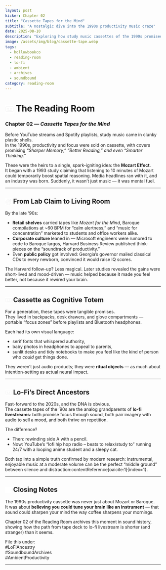 ```yaml
---
layout: post
kicker: Chapter 02
title: "Cassette Tapes for the Mind"
subtitle: "A nostalgic dive into the 1990s productivity music craze"
date: 2025-08-10
description: "Exploring how study music cassettes of the 1990s promised better focus, memory, and productivity — the ancestors of today’s lo-fi culture."
image: /assets/img/blog/cassette-tape.webp
tags:
  - hollowbookco
  - reading-room
  - lo-fi
  - ambient
  - archives
  - soundbound
category: reading-room
---
```


# <img src="/assets/ui/tape-cassette.svg" alt="Cassette icon" style="width: 1em; vertical-align: middle;" /> The Reading Room

### Chapter 02 — _Cassette Tapes for the Mind_

Before YouTube streams and Spotify playlists, study music came in clunky plastic shells.  
In the 1990s, productivity and focus were sold on cassette, with covers promising _“Sharper Memory,” “Better Reading,” and even “Smarter Thinking.”_

These were the heirs to a single, spark-igniting idea: the **Mozart Effect**.  
It began with a 1993 study claiming that listening to 10 minutes of Mozart could temporarily boost spatial reasoning. Media headlines ran with it, and an industry was born. Suddenly, it wasn’t just music — it was mental fuel.

---

## <img src="/assets/ui/bullseye.svg" alt="Bullseye icon" style="width: 1em; vertical-align: middle;" /> From Lab Claim to Living Room

By the late ’90s:

- **Retail shelves** carried tapes like _Mozart for the Mind_, Baroque compilations at ~60 BPM for “calm alertness,” and “music for concentration” marketed to students and office workers alike.
- **Corporate culture** leaned in — Microsoft engineers were rumored to code to Baroque largos, Harvard Business Review published think-pieces on the “soundtrack of productivity.”
- Even **public policy** got involved: Georgia’s governor mailed classical CDs to every newborn, convinced it would raise IQ scores.

The Harvard follow-up? Less magical. Later studies revealed the gains were short-lived and mood-driven — music helped because it made you feel better, not because it rewired your brain.

---

## <img src="/assets/ui/tape-cassette.svg" alt="Cassette icon" style="width: 1em; vertical-align: middle;" /> Cassette as Cognitive Totem

For a generation, these tapes were tangible promises.  
They lived in backpacks, desk drawers, and glove compartments — portable “focus zones” before playlists and Bluetooth headphones.

Each had its own visual language:

- serif fonts that whispered authority,
- baby photos in headphones to appeal to parents,
- sunlit desks and tidy notebooks to make you feel like the kind of person who _could_ get things done.

They weren’t just audio products; they were **ritual objects** — as much about intention-setting as actual neural impact.

---

## <img src="/assets/ui/tape-cassette.svg" alt="Tape Loop icon" style="width: 1em; vertical-align: middle;" /> Lo-Fi’s Direct Ancestors

Fast-forward to the 2020s, and the DNA is obvious.  
The cassette tapes of the ’90s are the analog grandparents of **lo-fi livestreams**: both promise focus through sound, both pair imagery with audio to sell a mood, and both thrive on repetition.

The difference?

- Then: rewinding side A with a pencil.
- Now: YouTube’s “lofi hip hop radio – beats to relax/study to” running 24/7 with a looping anime student and a sleepy cat.

Both tap into a simple truth confirmed by modern research: instrumental, enjoyable music at a moderate volume can be the perfect “middle ground” between silence and distraction:contentReference[oaicite:1]{index=1}.

---

## <img src="/assets/ui/hollow-book.svg" alt="Hollow Book icon" style="width: 1em; vertical-align: middle;" /> Closing Notes

The 1990s productivity cassette was never just about Mozart or Baroque.  
It was about **believing you could tune your brain like an instrument** — that sound could sharpen your mind the way coffee sharpens your mornings.

Chapter 02 of the Reading Room archives this moment in sound history, showing how the path from tape deck to lo-fi livestream is shorter (and stranger) than it seems.

File this under:  
#LoFiAncestry  
#SoundboundArchives  
#AmbientProductivity

---
